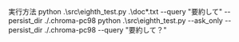 実行方法
python .\src\eighth_test.py .\doc\*.txt --query "要約して" --persist_dir ./.chroma-pc98
python .\src\eighth_test.py --ask_only --persist_dir ./.chroma-pc98 --query "要約して？"
